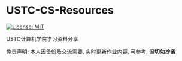 # USTC-CS-Resources

[![License: MIT](https://img.shields.io/badge/License-MIT-blue.svg)](https://github.com/USTC-CS-Course-Resource/USTC-CS-Resources/blob/master/LICENSE)

USTC计算机学院学习资料分享

免责声明: 本人因备份及交流需要, 实时更新作业内容, 可参考, 但**切勿抄袭**.
